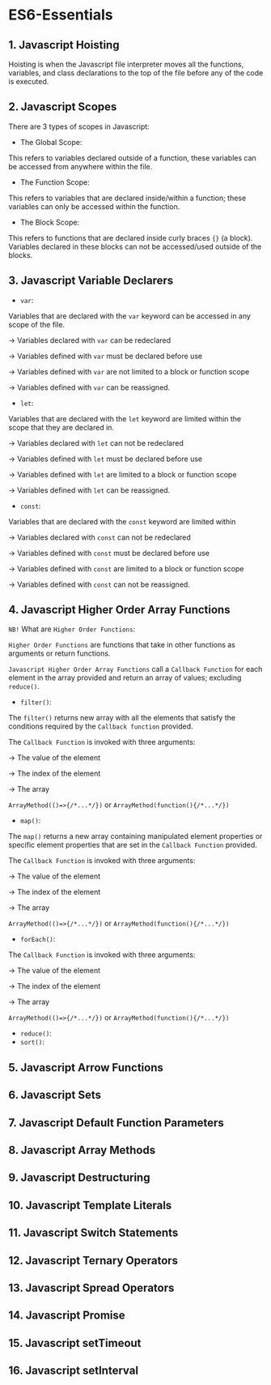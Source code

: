 # ES6-Essentials

## 1. Javascript Hoisting
Hoisting is when the Javascript file interpreter moves all the functions, variables, and class declarations to the top of the file before any of the code is executed.
## 2. Javascript Scopes
There are 3 types of scopes in Javascript:
* The Global Scope:

This refers to variables declared outside of a function, these variables can be accessed from anywhere within the file.
* The Function Scope:

This refers to variables that are declared inside/within a function; these variables can only be accessed within the function.
* The Block Scope:

This refers to functions that are declared inside curly braces `{}` (a block).
Variables declared in these blocks can not be accessed/used outside of the blocks.
## 3. Javascript Variable Declarers

* `var`:

Variables that are declared with the `var` keyword can be accessed in any scope of the file. 

-> Variables declared with `var` can be redeclared

-> Variables defined with `var` must be declared before use

-> Variables defined with `var` are not limited to a block or function scope

-> Variables defined with `var` can be reassigned.
* `let`:

Variables that are declared with the `let` keyword are limited within the scope that they are declared in.

-> Variables declared with `let` can not be redeclared

-> Variables defined with `let` must be declared before use

-> Variables defined with `let` are limited to a block or function scope

-> Variables defined with `let` can be reassigned.
* `const`:

Variables that are declared with the `const` keyword are limited within 

-> Variables declared with `const` can not be redeclared

-> Variables defined with `const` must be declared before use

-> Variables defined with `const` are limited to a block or function scope

-> Variables defined with `const` can not be reassigned.
## 4. Javascript Higher Order Array Functions

`NB!` What are `Higher Order Functions`:

`Higher Order Functions` are functions that take in other functions as arguments or return functions.

`Javascript Higher Order Array Functions` call a `Callback Function` for each element in the array provided and return an array of values;
excluding `reduce()`.

* `filter()`:

The `filter()` returns new array with all the elements that satisfy the conditions required by the `Callback function` provided.

The `Callback Function` is invoked with three arguments:

-> The value of the element

-> The index of the element

-> The array

`ArrayMethod(()=>{/*...*/})` or `ArrayMethod(function(){/*...*/})`
* `map()`:

The `map()` returns a new array containing manipulated element properties or specific element properties that are set in the `Callback Function` provided.

The `Callback Function` is invoked with three arguments:

-> The value of the element

-> The index of the element

-> The array

`ArrayMethod(()=>{/*...*/})` or `ArrayMethod(function(){/*...*/})`
* `forEach()`:

The `Callback Function` is invoked with three arguments:

-> The value of the element

-> The index of the element

-> The array

`ArrayMethod(()=>{/*...*/})` or `ArrayMethod(function(){/*...*/})`
* `reduce()`:
* `sort()`:
## 5. Javascript Arrow Functions
## 6. Javascript Sets
## 7. Javascript Default Function Parameters
## 8. Javascript Array Methods
## 9. Javascript Destructuring
## 10. Javascript Template Literals
## 11. Javascript Switch Statements
## 12. Javascript Ternary Operators
## 13. Javascript Spread Operators
## 14. Javascript Promise
## 15. Javascript setTimeout
## 16. Javascript setInterval

